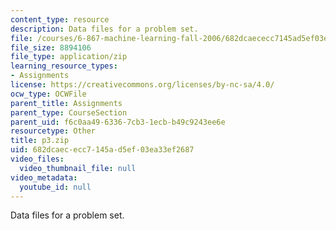 ```yaml
---
content_type: resource
description: Data files for a problem set.
file: /courses/6-867-machine-learning-fall-2006/682dcaececc7145ad5ef03ea33ef2687_p3.zip
file_size: 8894106
file_type: application/zip
learning_resource_types:
- Assignments
license: https://creativecommons.org/licenses/by-nc-sa/4.0/
ocw_type: OCWFile
parent_title: Assignments
parent_type: CourseSection
parent_uid: f6c0aa49-6336-7cb3-1ecb-b49c9243ee6e
resourcetype: Other
title: p3.zip
uid: 682dcaec-ecc7-145a-d5ef-03ea33ef2687
video_files:
  video_thumbnail_file: null
video_metadata:
  youtube_id: null
---
```

Data files for a problem set.